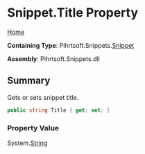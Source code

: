 <a name="_top"></a>

# Snippet\.Title Property

[Home](../../../../README.md#_top)

**Containing Type**: Pihrtsoft\.Snippets\.[Snippet](../README.md#_top)

**Assembly**: Pihrtsoft\.Snippets\.dll

## Summary

Gets or sets snippet title\.

```csharp
public string Title { get; set; }
```

### Property Value

System\.[String](https://docs.microsoft.com/en-us/dotnet/api/system.string)

